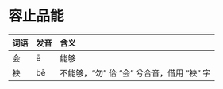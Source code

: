 # 容止品能

| 词语 | 发音 | 含义 |
| :--- | :--- | :--- |
| 会 | ē | 能够 |
| 袂 | bē | 不能够，“勿” 佮 “会” 兮合音，借用 “袂” 字 |


